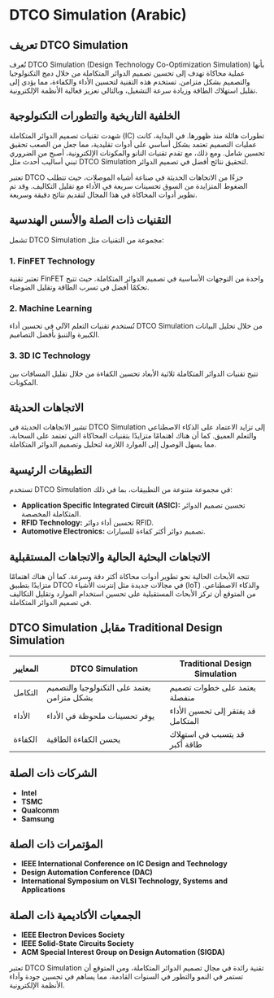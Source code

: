 # DTCO Simulation (Arabic)

## تعريف DTCO Simulation
تُعرف DTCO Simulation (Design Technology Co-Optimization Simulation) بأنها عملية محاكاة تهدف إلى تحسين تصميم الدوائر المتكاملة من خلال دمج التكنولوجيا والتصميم بشكل متزامن. تستخدم هذه التقنية لتحسين الأداء والكفاءة، مما يؤدي إلى تقليل استهلاك الطاقة وزيادة سرعة التشغيل، وبالتالي تعزيز فعالية الأنظمة الإلكترونية.

## الخلفية التاريخية والتطورات التكنولوجية
شهدت تقنيات تصميم الدوائر المتكاملة (IC) تطورات هائلة منذ ظهورها. في البداية، كانت عمليات التصميم تعتمد بشكل أساسي على أدوات تقليدية، مما جعل من الصعب تحقيق تحسين شامل. ومع ذلك، مع تقدم تقنيات النانو والمكونات الإلكترونية، أصبح من الضروري تبني أساليب أحدث مثل DTCO Simulation لتحقيق نتائج أفضل في تصميم الدوائر.

تعتبر DTCO جزءًا من الاتجاهات الحديثة في صناعة أشباه الموصلات، حيث تتطلب الضغوط المتزايدة من السوق تحسينات سريعة في الأداء مع تقليل التكاليف. وقد تم تطوير أدوات المحاكاة في هذا المجال لتقديم نتائج دقيقة وسريعة.

## التقنيات ذات الصلة والأسس الهندسية
تشمل DTCO Simulation مجموعة من التقنيات مثل:

### 1. FinFET Technology
تعتبر تقنية FinFET واحدة من التوجهات الأساسية في تصميم الدوائر المتكاملة. حيث تتيح تحكمًا أفضل في تسرب الطاقة وتقليل الضوضاء.

### 2. Machine Learning
تُستخدم تقنيات التعلم الآلي في تحسين أداء DTCO Simulation من خلال تحليل البيانات الكبيرة والتنبؤ بأفضل التصاميم.

### 3. 3D IC Technology
تتيح تقنيات الدوائر المتكاملة ثلاثية الأبعاد تحسين الكفاءة من خلال تقليل المسافات بين المكونات.

## الاتجاهات الحديثة
تشير الاتجاهات الحديثة في DTCO Simulation إلى تزايد الاعتماد على الذكاء الاصطناعي والتعلم العميق. كما أن هناك اهتمامًا متزايدًا بتقنيات المحاكاة التي تعتمد على السحابة، مما يسهل الوصول إلى الموارد اللازمة لتحليل وتصميم الدوائر المتكاملة.

## التطبيقات الرئيسية
تستخدم DTCO Simulation في مجموعة متنوعة من التطبيقات، بما في ذلك:
- **Application Specific Integrated Circuit (ASIC):** تحسين تصميم الدوائر المتكاملة المخصصة.
- **RFID Technology:** تحسين أداء دوائر RFID.
- **Automotive Electronics:** تصميم دوائر أكثر كفاءة للسيارات.

## الاتجاهات البحثية الحالية والاتجاهات المستقبلية
تتجه الأبحاث الحالية نحو تطوير أدوات محاكاة أكثر دقة وسرعة. كما أن هناك اهتمامًا متزايدًا بتطبيق DTCO في مجالات جديدة مثل إنترنت الأشياء (IoT) والذكاء الاصطناعي. من المتوقع أن تركز الأبحاث المستقبلية على تحسين استخدام الموارد وتقليل التكاليف في تصميم الدوائر المتكاملة.

## DTCO Simulation مقابل Traditional Design Simulation
| المعايير                 | DTCO Simulation                | Traditional Design Simulation  |
|--------------------------|--------------------------------|--------------------------------|
| التكامل                  | يعتمد على التكنولوجيا والتصميم بشكل متزامن | يعتمد على خطوات تصميم منفصلة  |
| الأداء                   | يوفر تحسينات ملحوظة في الأداء | قد يفتقر إلى تحسين الأداء المتكامل |
| الكفاءة                  | يحسن الكفاءة الطاقية          | قد يتسبب في استهلاك طاقة أكبر |

## الشركات ذات الصلة
- **Intel**
- **TSMC**
- **Qualcomm**
- **Samsung**

## المؤتمرات ذات الصلة
- **IEEE International Conference on IC Design and Technology**
- **Design Automation Conference (DAC)**
- **International Symposium on VLSI Technology, Systems and Applications**

## الجمعيات الأكاديمية ذات الصلة
- **IEEE Electron Devices Society**
- **IEEE Solid-State Circuits Society**
- **ACM Special Interest Group on Design Automation (SIGDA)**

تعتبر DTCO Simulation تقنية رائدة في مجال تصميم الدوائر المتكاملة، ومن المتوقع أن تستمر في النمو والتطور في السنوات القادمة، مما يساهم في تحسين جودة وأداء الأنظمة الإلكترونية.